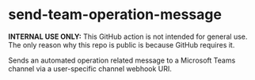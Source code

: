 # send-team-operation-message

**INTERNAL USE ONLY:** This GitHub action is not intended for general use.  The only reason why this repo is public is because GitHub requires it.

Sends an automated operation related message to a Microsoft Teams channel via a user-specific channel webhook URI.

